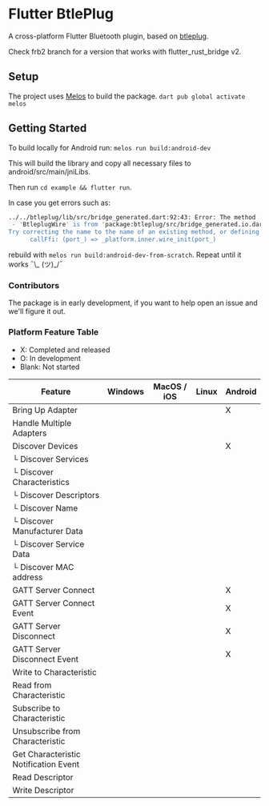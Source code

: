 # Flutter BtlePlug

A cross-platform Flutter Bluetooth plugin, based on [btleplug](https://github.com/deviceplug/btleplug).

Check frb2 branch for a version that works with flutter_rust_bridge v2.

## Setup
The project uses [Melos](https://melos.invertase.dev/) to build the package.
`dart pub global activate melos`

## Getting Started
To build locally for Android run:
`melos run build:android-dev`

This will build the library and copy all necessary files to android/src/main/jniLibs.

Then run `cd example && flutter run`.

In case you get errors such as:
```sh
../../btleplug/lib/src/bridge_generated.dart:92:43: Error: The method 'wire_init' isn't defined for the class 'BtleplugWire'.
 - 'BtleplugWire' is from 'package:btleplug/src/bridge_generated.io.dart' ('../../btleplug/lib/src/bridge_generated.io.dart').
Try correcting the name to the name of an existing method, or defining a method named 'wire_init'.
      callFfi: (port_) => _platform.inner.wire_init(port_)
```
rebuild with `melos run build:android-dev-from-scratch`. 
Repeat until it works  ¯\\_ (ツ)_/¯ 

### Contributors
The package is in early development, if you want to help open an issue and we'll figure it out.

### Platform Feature Table

- X: Completed and released
- O: In development
- Blank: Not started

| Feature                               | Windows | MacOS / iOS | Linux | Android |
|---------------------------------------|---------|-------------|-------|---------|
| Bring Up Adapter                      |         |             |       | X       |
| Handle Multiple Adapters              |         |             |       |         |
| Discover Devices                      |         |             |       | X       |
| └ Discover Services                   |         |             |       |         |
| └ Discover Characteristics            |         |             |       |         |
| └ Discover Descriptors                |         |             |       |         |
| └ Discover Name                       |         |             |       |         |
| └ Discover Manufacturer Data          |         |             |       |         |
| └ Discover Service Data               |         |             |       |         |
| └ Discover MAC address                |         |             |       |         |
| GATT Server Connect                   |         |             |       | X       |
| GATT Server Connect Event             |         |             |       | X       |
| GATT Server Disconnect                |         |             |       | X       |
| GATT Server Disconnect Event          |         |             |       | X       |
| Write to Characteristic               |         |             |       |         |
| Read from Characteristic              |         |             |       |         |
| Subscribe to Characteristic           |         |             |       |         |
| Unsubscribe from Characteristic       |         |             |       |         |
| Get Characteristic Notification Event |         |             |       |         |
| Read Descriptor                       |         |             |       |         |
| Write Descriptor                      |         |             |       |         |
